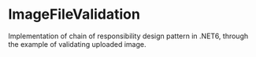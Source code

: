 # ImageFileValidation

Implementation of chain of responsibility design pattern in .NET6, through the example of validating uploaded image.

